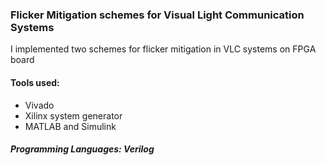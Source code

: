 ### Flicker Mitigation schemes for Visual Light Communication Systems

I implemented two schemes for flicker mitigation in VLC systems on FPGA board

#### Tools used:
* Vivado
* Xilinx system generator
* MATLAB and Simulink

##### Programming Languages: Verilog
